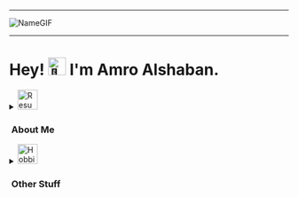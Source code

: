 <hr>

![NameGIF](https://i.ibb.co/syYnyWs/TitleGIF.gif)

<hr>

<h1>Hey! <picture>
  <source srcset="https://fonts.gstatic.com/s/e/notoemoji/latest/1f44b/512.webp" type="image/webp">
  <img src="https://i.ibb.co/LSj4gqy/hand-waving-hand.gif" alt="👋" width="32" height="32">
</picture> I'm Amro Alshaban.</h1>

<details>
  <summary><img src="https://i.ibb.co/KqTX8YL/cv.png" alt="Resume Icon" width="36" height="36"><h3>&nbsp;About Me</h3></summary>

  I'm a Mathematics and Statistics graduate who graduated with a distinction in my department, consistently making it to the honors list every semester. My passion for higher-level mathematics, statistics, physics, and computer science drives me to learn new things and tackle complex problems.

 I specialize in data analysis and programming, with strong expertise in Python (Pandas), SQL, and Excel. I’m passionate about summarizing all types of data into meaningful dashboards to uncover insights, creating statistical and mathematical models from scratch, and automating workflows with custom scripts. Whether it’s finding trends in data or solving abstract mathematical problems, I love tackling intellectual challenges head on! 
 
 Currently, I’m applying for Data Analyst and Business Analyst roles. Feel free to check out my repositories and reach out if you’d like to collaborate or share ideas! 😊

  <details>
    <summary><img src="https://i.ibb.co/PrDSsNK/school.png" alt="Education Icon" width="36" height="36"><h3>&nbsp;Education</h3></summary>

  * Bachelor of Science in <b>Mathematics</b> and <b>Statistics</b>. <br><b>GPA</b>: 4.13/4.20
  * <b>Certificates:</b> [CS50 Introductionn to Programming with Python](https://i.ibb.co/x8gr202/CS50-Introduction-to-Programming-with-Python.jpg), [CS50 Introduction to Databases with SQL](https://i.ibb.co/DGQpV1f/CS50-Introduction-to-Databases-with-SQL.jpg), [2024 Tableau Certified Data Analyst Training](https://i.ibb.co/gwV1ZBK/2024-Tableau-Certified-Data-Analyst-Training.jpg).
  
  </details>

  <details>
    <summary><img src="https://i.ibb.co/2kNp10q/competence.png" alt="Skills Icon" width="36" height="36"><h3>&nbsp;Skills</h3></summary>

  #### &nbsp;&nbsp;&nbsp;Databases
  ![MYSQL](https://img.shields.io/badge/MySQL-005C84?style=for-the-badge&logo=mysql&logoColor=white) ![POSTGRESQL](https://img.shields.io/badge/PostgreSQL-316192?style=for-the-badge&logo=postgresql&logoColor=white) ![SQLITE](https://img.shields.io/badge/Sqlite-003B57?style=for-the-badge&logo=sqlite&logoColor=white)

  #### &nbsp;&nbsp;&nbsp;Data Tools
  ![EXCEL](https://img.shields.io/badge/Microsoft_Excel-217346?style=for-the-badge&logo=microsoft-excel&logoColor=white) ![POWER QUERY](https://img.shields.io/badge/POWER%20QUERY-20B2AA?style=for-the-badge&logoColor=white&labelColor=darkorange&color=darkgreen) ![TABLEAU](https://img.shields.io/badge/Tableau-E97627?style=for-the-badge&logo=Tableau&logoColor=white)


  #### &nbsp;&nbsp;&nbsp;Programming Languages
  ![PYTHON](https://img.shields.io/badge/Python-FFD43B?style=for-the-badge&logo=python&logoColor=blue) ![R](https://img.shields.io/badge/R-276DC3?style=for-the-badge&logo=r&logoColor=white) ![VBA](https://img.shields.io/badge/VBA-green?style=for-the-badge) ![JAVASCRIPT](https://img.shields.io/badge/JavaScript-323330?style=for-the-badge&logo=javascript&logoColor=F7DF1E) ![HTML](https://img.shields.io/badge/HTML5-E34F26?style=for-the-badge&logo=html5&logoColor=white) ![CSS](https://img.shields.io/badge/CSS3-1572B6?style=for-the-badge&logo=css3&logoColor=white) ![RUBY](https://img.shields.io/badge/Ruby-CC342D?style=for-the-badge&logo=ruby&logoColor=white)

  #### &nbsp;&nbsp;&nbsp;Data Analysis Libraries
  ![NUMPY](https://img.shields.io/badge/Numpy-777BB4?style=for-the-badge&logo=numpy&logoColor=white) ![PANDAS](https://img.shields.io/badge/Pandas-2C2D72?style=for-the-badge&logo=pandas&logoColor=white) ![SCIPY](https://img.shields.io/badge/SciPy-654FF0?style=for-the-badge&logo=SciPy&logoColor=white) ![PLOTLY](https://img.shields.io/badge/Plotly-239120?style=for-the-badge&logo=plotly&logoColor=white) ![MATPLOTLIB](https://img.shields.io/badge/Matplotlib-%FFC0CB.svg?style=for-the-badge&logo=Matplotlib&logoColor=black) ![scikit-learn](https://img.shields.io/badge/scikit--learn-%23F7931E.svg?style=for-the-badge&logo=scikit-learn&logoColor=white)

  #### &nbsp;&nbsp;&nbsp;Web Scraping Libraries
  ![Badges](https://img.shields.io/badge/BEAUTIFULSOUP4-60A839?style=for-the-badge&logoColor=white)

  #### &nbsp;&nbsp;&nbsp;Frontend/Backend Libraries/Frameworks
  ![REACT](https://img.shields.io/badge/React-20232A?style=for-the-badge&logo=react&logoColor=61DAFB)  ![DJANGO](https://img.shields.io/badge/Django-092E20?style=for-the-badge&logo=django&logoColor=green) ![WEBPACK](https://img.shields.io/badge/Webpack-8DD6F9?style=for-the-badge&logo=Webpack&logoColor=white)
  
  </details>
  
  <details>
  <summary><img src="https://i.ibb.co/WzdNpzp/project.png" alt="Projects Icon" width="36" height="36"><h3>&nbsp;Projects</h3></summary>

  ## [Monthly-Weather-Forecasting-in-Jordan](https://github.com/MathoVerse100/Monthly-Weather-Forecasting-in-Jordan)
  ![PYTHON](https://img.shields.io/badge/Python-FFD43B?style=for-the-badge&logo=python&logoColor=blue) ![NUMPY](https://img.shields.io/badge/Numpy-777BB4?style=for-the-badge&logo=numpy&logoColor=white) ![PANDAS](https://img.shields.io/badge/Pandas-2C2D72?style=for-the-badge&logo=pandas&logoColor=white) ![MATPLOTLIB](https://img.shields.io/badge/Matplotlib-%FFC0CB.svg?style=for-the-badge&logo=Matplotlib&logoColor=black) ![STATSMODELS](https://img.shields.io/badge/Statsmodels-ed07d8.svg?style=for-the-badge&logoColor=black) 

  * Scraped and processed hourly temperature data from over 8,500 web pages, spanning 20+ years, using dynamic Python scripts to collect and organize data into a unified pandas DataFrame.
  * Performed extensive data cleaning and preprocessing to separate seasonality and trends, preparing the dataset for time series analysis and predictive modeling.
  * Built and optimized a SARIMAX model to forecast temperature deviations, then utilized the model to forecast weather conditions up to 16 months ahead, achieving an $R^2$ score of 95%.

  ## [Windows-Calculator-Clone](https://github.com/MathoVerse100/odin-calculator)
  
  ![HTML5](https://img.shields.io/badge/HTML5-E34F26?style=for-the-badge&logo=html5&logoColor=white) ![CSS3](https://img.shields.io/badge/CSS3-1572B6?style=for-the-badge&logo=css3&logoColor=white) ![JavaScript](https://img.shields.io/badge/JavaScript-F7DF1E?style=for-the-badge&logo=javascript&logoColor=black)
  
  * Developed a responsive calculator clone inspired by the Windows calculator, supporting standard and scientific modes with integer and float operations.
  * Implemented the Shunting Yard algorithm from scratch to handle complex order precedence, including brackets and incomplete user input corrections.
  * Enhanced usability with features like keyboard support, a history log for retrieving past calculations, and automated input validation.

  ## [Multi-Page-Restaurant-Website](https://github.com/MathoVerse100/Odin-Restaurant-Page/tree/main)
  ![HTML5](https://img.shields.io/badge/HTML5-E34F26?style=for-the-badge&logo=html5&logoColor=white) ![CSS3](https://img.shields.io/badge/CSS3-1572B6?style=for-the-badge&logo=css3&logoColor=white) ![JavaScript](https://img.shields.io/badge/JavaScript-F7DF1E?style=for-the-badge&logo=javascript&logoColor=black) ![Webpack](https://img.shields.io/badge/webpack-%238DD6F9.svg?style=for-the-badge&logo=webpack&logoColor=black) ![BASH](https://img.shields.io/badge/Shell_Script-121011?style=for-the-badge&logo=gnu-bash&logoColor=white)

  * Built a dynamic, multi-page restaurant application with multiple tabs, emphasizing maintainability and scalability through modular code design.
  * Automated the setup process with a custom Bash script that generates all necessary webpack configurations, including file creation, parser installations, and JSON configuration writing, in a single command.
  * Designed the app to dynamically generate HTML content using JavaScript scripts without relying on external libraries.

  ## [Odin-Tic-Tac-Toe](https://github.com/MathoVerse100/odin-Tic-Tac-Toe?tab=readme-ov-file)
  ![HTML5](https://img.shields.io/badge/HTML5-E34F26?style=for-the-badge&logo=html5&logoColor=white) ![CSS3](https://img.shields.io/badge/CSS3-1572B6?style=for-the-badge&logo=css3&logoColor=white) ![JavaScript](https://img.shields.io/badge/JavaScript-F7DF1E?style=for-the-badge&logo=javascript&logoColor=black)

  * Developed a Tic Tac Toe game with singleplayer and multiplayer modes, providing both player-vs-player and player-vs-computer gameplay.
  * Implemented the Minimax algorithm from scratch in JavaScript to ensure optimal moves for the computer in singleplayer mode, without using external libraries.

  ## [Odin-Library](https://github.com/MathoVerse100/odin-library)
  ![HTML5](https://img.shields.io/badge/HTML5-E34F26?style=for-the-badge&logo=html5&logoColor=white) ![CSS3](https://img.shields.io/badge/CSS3-1572B6?style=for-the-badge&logo=css3&logoColor=white) ![JavaScript](https://img.shields.io/badge/JavaScript-F7DF1E?style=for-the-badge&logo=javascript&logoColor=black)

  * Built a library app to store information about books the user has completed or not yet read.

</details>

---

</details>

<details>
  <summary><img src="https://i.ibb.co/zfmxF3B/hobby.png" alt="Hobbies Icon" width="36" height="36"><h3>&nbsp;Other Stuff</h3></summary>

  This is where my hobbies and other facets about me go.

</details>
